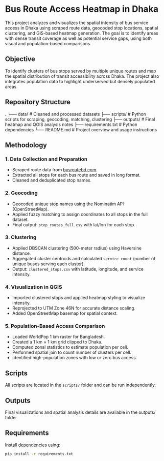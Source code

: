 # Bus Route Access Heatmap in Dhaka

This project analyzes and visualizes the spatial intensity of bus service access in Dhaka using scraped route data, geocoded stop locations, spatial clustering, and GIS-based heatmap generation. The goal is to identify areas with dense transit coverage as well as potential service gaps, using both visual and population-based comparisons.

## Objective

To identify clusters of bus stops served by multiple unique routes and map the spatial distribution of transit accessibility across Dhaka. The project also integrates population data to highlight underserved but densely populated areas.

## Repository Structure
.
├── data/             # Cleaned and processed datasets
├── scripts/          # Python scripts for scraping, geocoding, matching, clustering
├── outputs/          # Final heatmap and QGIS analysis notes
├── requirements.txt  # Python dependencies
└── README.md         # Project overview and usage instructions


## Methodology

### 1. Data Collection and Preparation

- Scraped route data from [busroutebd.com](https://busroutebd.com).
- Extracted all stops for each bus route and saved in long format.
- Cleaned and deduplicated stop names.

### 2. Geocoding

- Geocoded unique stop names using the Nominatim API (OpenStreetMap).
- Applied fuzzy matching to assign coordinates to all stops in the full dataset.
- Final output: `stop_routes_full.csv` with lat/lon for each stop.

### 3. Clustering

- Applied DBSCAN clustering (500-meter radius) using Haversine distance.
- Aggregated cluster centroids and calculated `service_count` (number of unique buses serving each cluster).
- Output: `clustered_stops.csv` with latitude, longitude, and service intensity.

### 4. Visualization in QGIS

- Imported clustered stops and applied heatmap styling to visualize intensity.
- Reprojected to UTM Zone 46N for accurate distance scaling.
- Added OpenStreetMap basemap for spatial context.

### 5. Population-Based Access Comparison

- Loaded WorldPop 1 km raster for Bangladesh.
- Created a 1 km × 1 km grid clipped to Dhaka.
- Computed zonal statistics to estimate population per cell.
- Performed spatial join to count number of clusters per cell.
- Identified high-population zones with low or zero bus access.

## Scripts

All scripts are located in the `scripts/` folder and can be run independently.

## Outputs
Final visualizations and spatial analysis details are available in the outputs/ folder

## Requirements
Install dependencies using:
```bash
pip install -r requirements.txt
```


